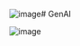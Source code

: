 ![image](https://github.com/LetsDoIt298/GenAI/assets/90137904/37603205-aaec-4ec8-8f40-804f1148e7e4)# GenAI

![image](https://github.com/LetsDoIt298/GenAI/assets/90137904/98563bd1-dd78-4c23-81f9-a04c9affb0a8)
